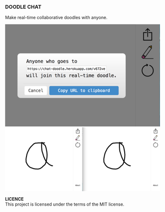 ### DOODLE CHAT

Make real-time collaborative doodles with anyone.

![Sharing Link](chat-doodle-example-1.png)
![Realtime Doodling](chat-doodle-example-2.png)

**LICENCE**<br>
This project is licensed under the terms of the MIT license.
